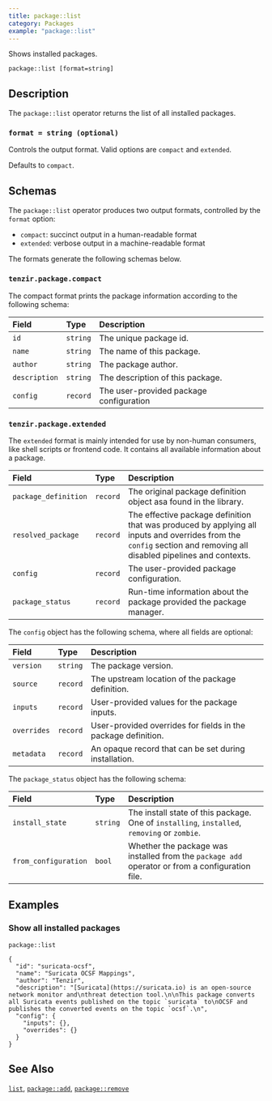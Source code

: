 ```yaml
---
title: package::list
category: Packages
example: "package::list"
---
```


Shows installed packages.

```tql
package::list [format=string]
```

## Description

The `package::list` operator returns the list of all installed packages.

### `format = string (optional)`

Controls the output format. Valid options are `compact` and `extended`.

Defaults to `compact`.

## Schemas

The `package::list` operator produces two output formats, controlled by the
`format` option:

- `compact`: succinct output in a human-readable format
- `extended`: verbose output in a machine-readable format

The formats generate the following schemas below.

### `tenzir.package.compact`

The compact format prints the package information according to the following
schema:

| Field         | Type     | Description                             |
| :------------ | :------- | :-------------------------------------- |
| `id`          | `string` | The unique package id.                  |
| `name`        | `string` | The name of this package.               |
| `author`      | `string` | The package author.                     |
| `description` | `string` | The description of this package.        |
| `config`      | `record` | The user-provided package configuration |

### `tenzir.package.extended`

The `extended` format is mainly intended for use by non-human consumers,
like shell scripts or frontend code. It contains all available information
about a package.

| Field                | Type     | Description                                                                                                                                                         |
| :------------------- | :------- | :------------------------------------------------------------------------------------------------------------------------------------------------------------------ |
| `package_definition` | `record` | The original package definition object asa found in the library.                                                                                                    |
| `resolved_package`   | `record` | The effective package definition that was produced by applying all inputs and overrides from the `config` section and removing all disabled pipelines and contexts. |
| `config`             | `record` | The user-provided package configuration.                                                                                                                            |
| `package_status`     | `record` | Run-time information about the package provided the package manager.                                                                                                |

The `config` object has the following schema, where all fields are optional:

| Field       | Type     | Description                                                   |
| :---------- | :------- | :------------------------------------------------------------ |
| `version`   | `string` | The package version.                                          |
| `source`    | `record` | The upstream location of the package definition.              |
| `inputs`    | `record` | User-provided values for the package inputs.                  |
| `overrides` | `record` | User-provided overrides for fields in the package definition. |
| `metadata`  | `record` | An opaque record that can be set during installation.         |

The `package_status` object has the following schema:

| Field                | Type     | Description                                                                                     |
| :------------------- | :------- | :---------------------------------------------------------------------------------------------- |
| `install_state`      | `string` | The install state of this package. One of `installing`, `installed`, `removing` or `zombie`.    |
| `from_configuration` | `bool`   | Whether the package was installed from the `package add` operator or from a configuration file. |

## Examples

### Show all installed packages

```tql
package::list
```

```tql
{
  "id": "suricata-ocsf",
  "name": "Suricata OCSF Mappings",
  "author": "Tenzir",
  "description": "[Suricata](https://suricata.io) is an open-source network monitor and\nthreat detection tool.\n\nThis package converts all Suricata events published on the topic `suricata` to\nOCSF and publishes the converted events on the topic `ocsf`.\n",
  "config": {
    "inputs": {},
    "overrides": {}
  }
}
```

## See Also

[`list`](/reference/operators/pipeline/list),
[`package::add`](/reference/operators/package/add),
[`package::remove`](/reference/operators/package/remove)
